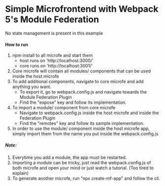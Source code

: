 # Simple Microfrontend with Webpack 5's Module Federation
No state management is present in this example

#### How to run
1. npm install to all microfe and start them
    - host runs on 'http://localhost:3000/'
    - core runs on 'http://localhost:3001/'
2. Core microfe will contain all modules/ components that can be used inside the host microfe
3. To add additional components, navigate to core microfe and add anything you want.
    - To export it, go to webpack.config.js and navigate towards the Module Federation Plugin
    - Find the "expose" key and follow its implementation.
4. To import a module/ component from core microfe
    - Navigate to webpack.config.js inside the host microfe and inside the Federation Plugin
    - Find the "remotes" key and follow its sample implementation.
5. In order to use the module/ component inside the host microfe app, simply import them from the name you put inside the webpack.config.js

##### Note:
1. Everytime you add a module, the app must be restarted.
2. Importing a module can be tricky, just read the webpack.config.js of both microfe and open your mind or just watch a tutorial. (Too tired to explain)
3. To generate another microfe, run "npx create-mf-app" and follow the cli.